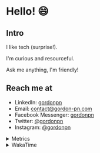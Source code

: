 # Hello! 😄

## Intro

I like tech (surprise!).

I'm curious and resourceful.

Ask me anything, I'm friendly!

## Reach me at

- LinkedIn: [gordonpn](https://www.linkedin.com/in/gordonpn/)
- Email: [contact@gordon-pn.com](mailto:contact@gordon-pn.com)
- Facebook Messenger: [gordonpn](https://www.messenger.com/t/Gordonpn)
- Twitter: [@gordonpn](https://twitter.com/Gordonpn)
- Instagram: [@gordonpn](https://www.instagram.com/gordonpn/)

<details>
  <summary>Metrics</summary>

  <img align="center" src="https://github.com/gordonpn/gordonpn/blob/master/github-metrics.svg" alt="GitHub Metrics">

</details>

<details>
  <summary>WakaTime</summary>

  <!--START_SECTION:waka-->
**I'm an Early 🐤** 

```text
🌞 Morning                2662 commits        ████░░░░░░░░░░░░░░░░░░░░░   17.88 % 
🌆 Daytime                5894 commits        ██████████░░░░░░░░░░░░░░░   39.60 % 
🌃 Evening                6137 commits        ██████████░░░░░░░░░░░░░░░   41.23 % 
🌙 Night                  192 commits         ░░░░░░░░░░░░░░░░░░░░░░░░░   01.29 % 
```
📅 **I'm Most Productive on Sunday** 

```text
Monday                   2172 commits        ████░░░░░░░░░░░░░░░░░░░░░   14.59 % 
Tuesday                  2154 commits        ████░░░░░░░░░░░░░░░░░░░░░   14.47 % 
Wednesday                2315 commits        ████░░░░░░░░░░░░░░░░░░░░░   15.55 % 
Thursday                 2248 commits        ████░░░░░░░░░░░░░░░░░░░░░   15.10 % 
Friday                   1421 commits        ██░░░░░░░░░░░░░░░░░░░░░░░   09.55 % 
Saturday                 1906 commits        ███░░░░░░░░░░░░░░░░░░░░░░   12.80 % 
Sunday                   2669 commits        ████░░░░░░░░░░░░░░░░░░░░░   17.93 % 
```


📊 **This Week I Spent My Time On** 

```text
💬 Programming Languages: 
Java                     18 hrs 34 mins      █████████████████████░░░░   84.47 % 
TypeScript               47 mins             █░░░░░░░░░░░░░░░░░░░░░░░░   03.59 % 
ERB                      35 mins             █░░░░░░░░░░░░░░░░░░░░░░░░   02.68 % 
Markdown                 24 mins             ░░░░░░░░░░░░░░░░░░░░░░░░░   01.84 % 
Ruby                     19 mins             ░░░░░░░░░░░░░░░░░░░░░░░░░   01.51 % 

🔥 Editors: 
IntelliJ                 21 hrs 25 mins      ████████████████████████░   97.40 % 
VS Code                  34 mins             █░░░░░░░░░░░░░░░░░░░░░░░░   02.60 % 
```


 Last Updated on 29/05/2023 10:24:38 UTC
<!--END_SECTION:waka-->
</details>
